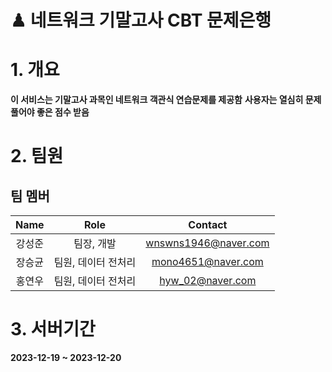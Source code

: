 # ♟ 네트워크 기말고사 CBT 문제은행 

# **1. 개요**

**이 서비스는 기말고사 과목인 네트워크 객관식 연습문제를 제공함**
**사용자는 열심히 문제 풀어야 좋은 점수 받음**

# **2. 팀원**
## 팀 멤버
| Name | Role | Contact |   
|:---:|:---:|:---:| 
|강성준| 팀장, 개발 | wnswns1946@naver.com |   
|장승균| 팀원, 데이터 전처리 | mono4651@naver.com |
|홍연우| 팀원, 데이터 전처리 | hyw_02@naver.com |

# **3. 서버기간**

**2023-12-19 ~ 2023-12-20**

